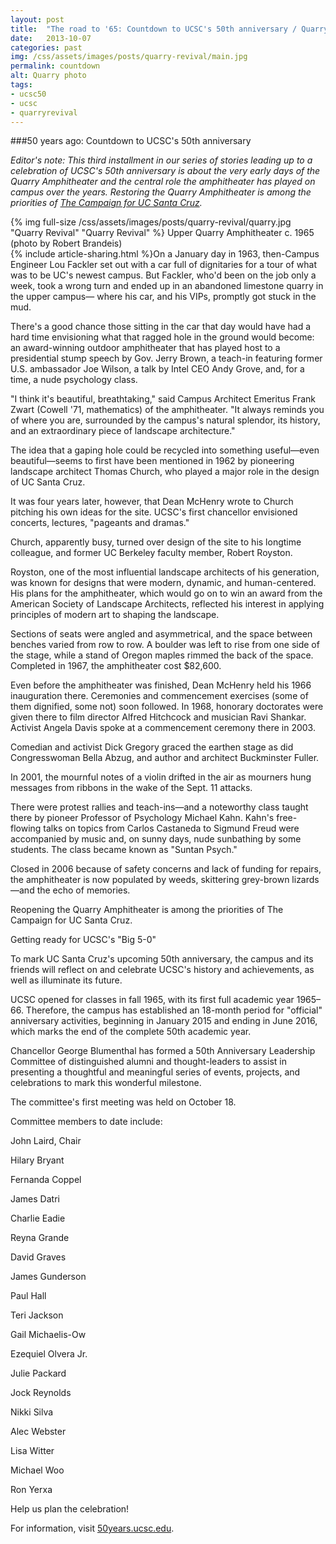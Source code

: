 ```yaml
---
layout: post
title:  "The road to '65: Countdown to UCSC's 50th anniversary / Quarry revival"
date:   2013-10-07
categories: past
img: /css/assets/images/posts/quarry-revival/main.jpg
permalink: countdown
alt: Quarry photo
tags: 
- ucsc50
- ucsc
- quarryrevival
---
```

###50 years ago: Countdown to UCSC's 50th anniversary

*Editor's note: This third installment in our series of stories leading up to a celebration of UCSC's 50th anniversary is about the very early days of the Quarry Amphitheater and the central role the amphitheater has played on campus over the years. Restoring the Quarry Amphitheater is among the priorities of [The Campaign for UC Santa Cruz](http://campaign.ucsc.edu/priorities/student-experience/the-quarry-amphitheater/).*

<div class="caption">
{% img full-size /css/assets/images/posts/quarry-revival/quarry.jpg "Quarry Revival" "Quarry Revival" %}
Upper Quarry Amphitheater c. 1965 (photo by Robert Brandeis)</div>{% include article-sharing.html %}On a January day in 1963, then-Campus Engineer Lou Fackler set out with a car full of dignitaries for a tour of what was to be UC's newest campus. But Fackler, who'd been on the job only a week, took a wrong turn and ended up in an abandoned limestone quarry in the upper campus— where his car, and his VIPs, promptly got stuck in the mud.

There's a good chance those sitting in the car that day would have had a hard time envisioning what that ragged hole in the ground would become: an award-winning outdoor amphitheater that has played host to a presidential stump speech by Gov. Jerry Brown, a teach-in featuring former U.S. ambassador Joe Wilson, a talk by Intel CEO Andy Grove, and, for a time, a nude psychology class.

"I think it's beautiful, breathtaking," said Campus Architect Emeritus Frank Zwart (Cowell '71, mathematics) of the amphitheater. "It always reminds you of where you are, surrounded by the campus's natural splendor, its history, and an extraordinary piece of landscape architecture."

The idea that a gaping hole could be recycled into something useful—even beautiful—seems to first have been mentioned in 1962 by pioneering landscape architect Thomas Church, who played a major role in the design of UC Santa Cruz.

It was four years later, however, that Dean McHenry wrote to Church pitching his own ideas for the site. UCSC's first chancellor envisioned concerts, lectures, "pageants and dramas."

Church, apparently busy, turned over design of the site to his longtime colleague, and former UC Berkeley faculty member, Robert Royston.

Royston, one of the most influential landscape architects of his generation, was known for designs that were modern, dynamic, and human-centered. His plans for the amphitheater, which would go on to win an award from the American Society of Landscape Architects, reflected his interest in applying principles of modern art to shaping the landscape.

Sections of seats were angled and asymmetrical, and the space between benches varied from row to row. A boulder was left to rise from one side of the stage, while a stand of Oregon maples rimmed the back of the space. Completed in 1967, the amphitheater cost $82,600.

Even before the amphitheater was finished, Dean McHenry held his 1966 inauguration there. Ceremonies and commencement exercises (some of them dignified, some not) soon followed. In 1968, honorary doctorates were given there to film director Alfred Hitchcock and musician Ravi Shankar. Activist Angela Davis spoke at a commencement ceremony there in 2003.

Comedian and activist Dick Gregory graced the earthen stage as did Congresswoman Bella Abzug, and author and architect Buckminster Fuller.

In 2001, the mournful notes of a violin drifted in the air as mourners hung messages from ribbons in the wake of the Sept. 11 attacks.

There were protest rallies and teach-ins—and a noteworthy class taught there by pioneer Professor of Psychology Michael Kahn. Kahn's free-flowing talks on topics from Carlos Castaneda to Sigmund Freud were accompanied by music and, on sunny days, nude sunbathing by some students. The class became known as "Suntan Psych."

Closed in 2006 because of safety concerns and lack of funding for repairs, the amphitheater is now populated by weeds, skittering grey-brown lizards—and the echo of memories.

Reopening the Quarry Amphitheater is among the priorities of The Campaign for UC Santa Cruz.

 

Getting ready for UCSC's "Big 5-0"

To mark UC Santa Cruz's upcoming 50th anniversary, the campus and its friends will reflect on and celebrate UCSC's history and achievements, as well as illuminate its future.

UCSC opened for classes in fall 1965, with its first full academic year 1965–66. Therefore, the campus has established an 18-month period for "official" anniversary activities, beginning in January 2015 and ending in June 2016, which marks the end of the complete 50th academic year.

Chancellor George Blumenthal has formed a 50th Anniversary Leadership Committee of distinguished alumni and thought-leaders to assist in presenting a thoughtful and meaningful series of events, projects, and celebrations to mark this wonderful milestone.

The committee's first meeting was held on October 18.

Committee members to date include:

John Laird, Chair

Hilary Bryant

Fernanda Coppel

James Datri

Charlie Eadie

Reyna Grande

David Graves

James Gunderson

Paul Hall

Teri Jackson

Gail Michaelis-Ow

Ezequiel Olvera Jr.

Julie Packard

Jock Reynolds

Nikki Silva

Alec Webster

Lisa Witter

Michael Woo

Ron Yerxa

Help us plan the celebration!

For information, visit [50years.ucsc.edu](http://50years.ucsc.edu).